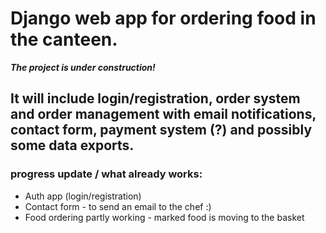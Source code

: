 #  Django web app for ordering food in the canteen.

***The project is under construction!***

## It will include login/registration, order system and order management with email notifications, contact form, payment system (?) and possibly some data exports.

### progress update / what already works:
- Auth app (login/registration) 
- Contact form - to send an email to the chef :)
- Food ordering partly working - marked food is moving to the basket





